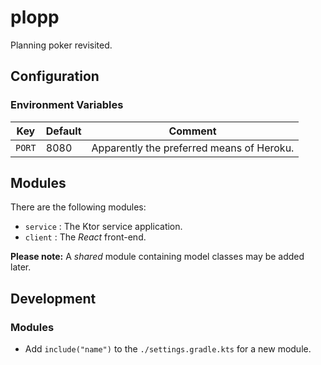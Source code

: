 # plopp

Planning poker revisited.

## Configuration

### Environment Variables

| Key           | Default | Comment                                   |
| ---           | ---     | ---                                       |
| `PORT`        | 8080    | Apparently the preferred means of Heroku. |

## Modules

There are the following modules:

* `service` : The Ktor service application.
* `client` : The _React_ front-end.

**Please note:** A _shared_ module containing model classes may be added later.

## Development

### Modules

* Add `include("name")` to the `./settings.gradle.kts` for a new module.
